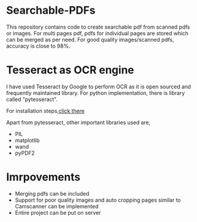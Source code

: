 # Searchable-PDFs
This repository contains code to create searchable pdf from scanned pdfs or images. For multi pages pdf, pdfs for individual pages are stored which can be merged as per need. For good quality images/scanned pdfs, accuracy is close to 98%.

# Tesseract as OCR engine
I have used Tesseract by Google to perform OCR as it is open sourced and frequently maintained library. For python implementation, there is library called "pytesseract".

For installation steps,[click there]( https://github.com/madmaze/pytesseract)

Apart from pytesseract, other important libraries used are,
* PIL
* matplotlib
* wand
* pyPDF2

# Imrpovements
* Merging pdfs can be included
* Support for poor quality images and auto cropping pages similar to Camscanner can be implemented
* Entire project can be put on server 
